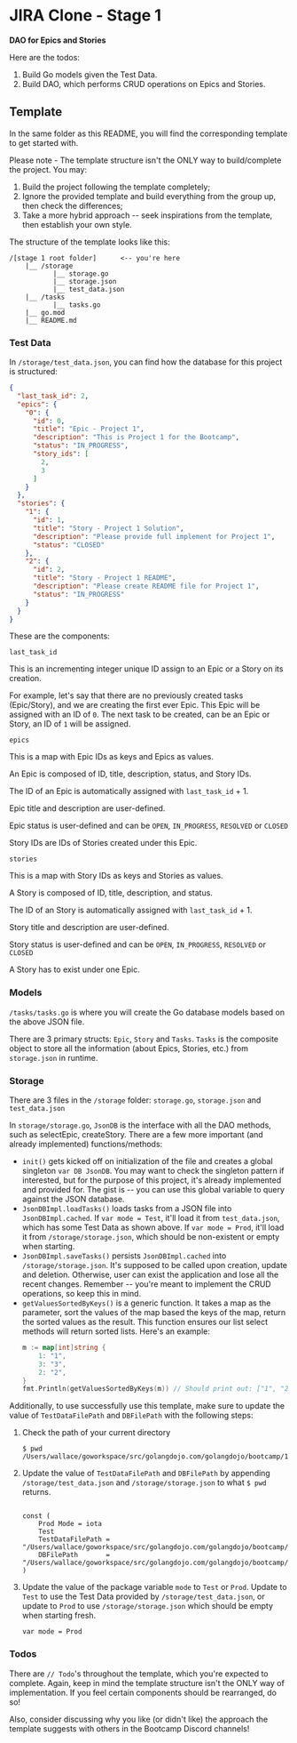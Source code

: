 # JIRA Clone - Stage 1
__DAO for Epics and Stories__

Here are the todos:
1. Build Go models given the Test Data.
2. Build DAO, which performs CRUD operations on Epics and Stories.

## Template
In the same folder as this README, you will find the corresponding template to get started with.

Please note - The template structure isn't the ONLY way to build/complete the project. You may:

1. Build the project following the template completely;
2. Ignore the provided template and build everything from the group up, then check the differences;
3. Take a more hybrid approach -- seek inspirations from the template, then establish your own style.

The structure of the template looks like this:
```text
/[stage 1 root folder]      <-- you're here
    |__ /storage
           |__ storage.go
           |__ storage.json
           |__ test_data.json
    |__ /tasks
           |__ tasks.go
    |__ go.mod
    |__ README.md
```

### Test Data

In `/storage/test_data.json`, you can find how the database for this project is structured:
```json
{
  "last_task_id": 2,
  "epics": {
    "0": {
      "id": 0,
      "title": "Epic - Project 1",
      "description": "This is Project 1 for the Bootcamp",
      "status": "IN_PROGRESS",
      "story_ids": [
        2,
        3
      ]
    }
  },
  "stories": {
    "1": {
      "id": 1,
      "title": "Story - Project 1 Solution",
      "description": "Please provide full implement for Project 1",
      "status": "CLOSED"
    },
    "2": {
      "id": 2,
      "title": "Story - Project 1 README",
      "description": "Please create README file for Project 1",
      "status": "IN_PROGRESS"
    }
  }
}
```
These are the components:

`last_task_id`

This is an incrementing integer unique ID assign to an Epic or a Story on its creation.

    
For example, let's say that there are no previously created tasks (Epic/Story), and we are creating the first ever Epic. This Epic will be assigned with an ID of `0`. The next task to be created, can be an Epic or Story, an ID of `1` will be assigned.

`epics`

This is a map with Epic IDs as keys and Epics as values.

An Epic is composed of ID, title, description, status, and Story IDs.

The ID of an Epic is automatically assigned with `last_task_id` + 1.

Epic title and description are user-defined.

Epic status is user-defined and can be `OPEN`, `IN_PROGRESS`, `RESOLVED` or `CLOSED`

Story IDs are IDs of Stories created under this Epic.

`stories`

This is a map with Story IDs as keys and Stories as values.

A Story is composed of ID, title, description, and status.

The ID of an Story is automatically assigned with `last_task_id` + 1.

Story title and description are user-defined.

Story status is user-defined and can be `OPEN`, `IN_PROGRESS`, `RESOLVED` or `CLOSED`

A Story has to exist under one Epic.

### Models

`/tasks/tasks.go` is where you will create the Go database models based on the above JSON file.

There are 3 primary structs: `Epic`, `Story` and `Tasks`. `Tasks` is the composite object to store all the information (about Epics, Stories, etc.) from `storage.json` in runtime.

### Storage
There are 3 files in the `/storage` folder: `storage.go`, `storage.json` and `test_data.json`

In `storage/storage.go`, `JsonDB` is the interface with all the DAO methods, such as selectEpic, createStory. There are a few more important (and already implemented) functions/methods:
* `init()` gets kicked off on initialization of the file and creates a global singleton `var DB JsonDB`. You may want to check the singleton pattern if interested, but for the purpose of this project, it's already implemented and provided for. The gist is -- you can use this global variable to query against the JSON database.
* `JsonDBImpl.loadTasks()` loads tasks from a JSON file into `JsonDBImpl.cached`. If `var mode = Test`, it'll load it from `test_data.json`, which has some Test Data as shown above. If `var mode = Prod`, it'll load it from `/storage/storage.json`, which should be non-existent or empty when starting.
* `JsonDBImpl.saveTasks()` persists `JsonDBImpl.cached` into `/storage/storage.json`. It's supposed to be called upon creation, update and deletion. Otherwise, user can exist the application and lose all the recent changes. Remember -- you're meant to implement the CRUD operations, so keep this in mind.
* `getValuesSortedByKeys()` is a generic function. It takes a map as the parameter, sort the values of the map based the keys of the map, return the sorted values as the result. This function ensures our list select methods will return sorted lists. Here's an example:
    ```go
    m := map[int]string {
        1: "1",
        3: "3",
        2: "2",
    }
    fmt.Println(getValuesSortedByKeys(m)) // Should print out: ["1", "2", "3"], which is in sorted order.
    ```

Additionally, to use successfully use this template, make sure to update the value of `TestDataFilePath` and `DBFilePath` with the following steps:
1. Check the path of your current directory
    ```text
    $ pwd
    /Users/wallace/goworkspace/src/golangdojo.com/golangdojo/bootcamp/1beginner/4midtermproject1/problem/stage1
    ```
2. Update the value of `TestDataFilePath` and `DBFilePath` by appending `/storage/test_data.json` and `/storage/storage.json` to what `$ pwd` returns.
    ```text
    
    const (
        Prod Mode = iota
        Test
        TestDataFilePath = "/Users/wallace/goworkspace/src/golangdojo.com/golangdojo/bootcamp/1beginner/4midtermproject1/problem/stage1/storage/test_data.json"
        DBFilePath       = "/Users/wallace/goworkspace/src/golangdojo.com/golangdojo/bootcamp/1beginner/4midtermproject1/problem/stage1/storage/storage.json"
    )
    ```
3. Update the value of the package variable `mode` to `Test` or `Prod`. Update to `Test` to use the Test Data provided by `/storage/test_data.json`, or update to `Prod` to use `/storage/storage.json` which should be empty when starting fresh.
    ```text
    var mode = Prod
    ```

### Todos
There are `// Todo`'s throughout the template, which you're expected to complete. Again, keep in mind the template structure isn't the ONLY way of implementation. If you feel certain components should be rearranged, do so!

Also, consider discussing why you like (or didn't like) the approach the template suggests with others in the Bootcamp Discord channels!
